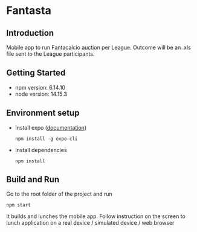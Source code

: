 # Fantasta

## Introduction

Mobile app to run Fantacalcio auction per League. Outcome will be an .xls file sent to the League participants.

## Getting Started

* npm version: 6.14.10
* node version: 14.15.3

## Environment setup

* Install expo ([documentation](https://reactnative.dev/docs/environment-setup))

  ```npm install -g expo-cli```

* Install dependencies

  ```npm install```

## Build and Run

Go to the root folder of the project and run

```npm start```

It builds and lunches the mobile app. Follow instruction on the screen to lunch application on a real device / simulated device / web browser
